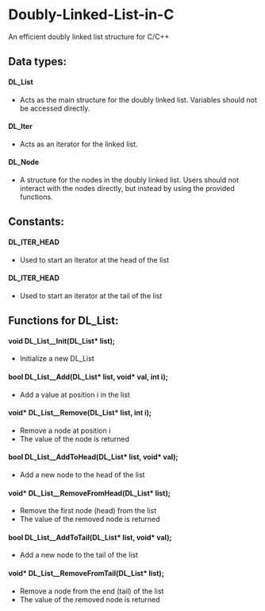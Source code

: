 # Doubly-Linked-List-in-C
An efficient doubly linked list structure for C/C++

## Data types:

#### DL_List

- Acts as the main structure for the doubly linked list. Variables should not be accessed directly.


#### DL_Iter

- Acts as an iterator for the linked list.

#### DL_Node

- A structure for the nodes in the doubly linked list. Users should not interact with the nodes directly, but instead by using the provided functions.

## Constants:

#### DL_ITER_HEAD

- Used to start an iterator at the head of the list

#### DL_ITER_HEAD

- Used to start an iterator at the tail of the list

## Functions for DL_List:

#### void DL_List__Init(DL_List* list);

- Initialize a new DL_List


#### bool DL_List__Add(DL_List* list, void* val, int i);
- Add a value at position i in the list


#### void* DL_List__Remove(DL_List* list, int i);
- Remove a node at position i
- The value of the node is returned


#### bool DL_List__AddToHead(DL_List* list, void* val);
- Add a new node to the head of the list


#### void* DL_List__RemoveFromHead(DL_List* list);
- Remove the first node (head) from the list
- The value of the removed node is returned


#### bool DL_List__AddToTail(DL_List* list, void* val);
- Add a new node to the tail of the list


#### void* DL_List__RemoveFromTail(DL_List* list);
- Remove a node from the end (tail) of the list
- The value of the removed node is returned
